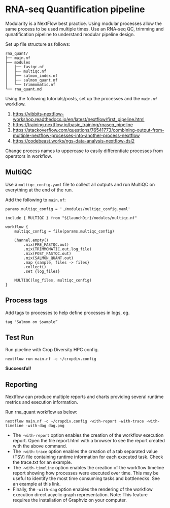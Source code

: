 # RNA-seq Quantification pipeline
Modularity is a NextFlow best practice. Using modular processes allow the same process to be used multiple times. Use an RNA-seq QC, trimming and qunatification pipeline to understand modular pipeline design.

Set up file structure as follows:
```
rna_quant/
├── main.nf
├── modules
│   ├── fastqc.nf
│   ├── multiqc.nf
│   ├── salmon_index.nf
│   ├── salmon_quant.nf
│   └── trimmomatic.nf
└── rna_quant.md
```

Using the following tutorials/posts, set up the processes and the ```main.nf``` workflow.

1. https://vibbits-nextflow-workshop.readthedocs.io/en/latest/nextflow/first_pipeline.html
2. https://training.nextflow.io/basic_training/rnaseq_pipeline
3. https://stackoverflow.com/questions/76541773/combining-output-from-multiple-nextflow-processes-into-another-process-nextflow
4. https://codebeast.works/ngs-data-analysis-nextflow-dsl2


Change process names to uppercase to easily differentiate processes from operators in workflow.

## MultiQC
Use a ```multiqc_config.yaml``` file to collect all outputs and run MultiQC on everything at the end of the run.

Add the following to ```main.nf```:
```
params.multiqc_config = './modules/multiqc_config.yaml'

include { MULTIQC } from "${launchDir}/modules/multiqc.nf" 

workflow {
    multiqc_config = file(params.multiqc_config)

    Channel.empty()
        .mix(PRE_FASTQC.out)
        .mix(TRIMMOMATIC.out.log_file)
        .mix(POST_FASTQC.out)
        .mix(SALMON_QUANT.out)
        .map {sample, files -> files}
        .collect()
        .set {log_files}

    MULTIQC(log_files, multiqc_config)
}
```

## Process tags
Add tags to processes to help define processes in logs, eg. 
```
tag "Salmon on $sample”
```

## Test Run
Run pipeline with Crop Diversity HPC config.
```
nextflow run main.nf -c ~/cropdiv.config
```
**Successful!**

## Reporting
Nextflow can produce multiple reports and charts providing several runtime metrics and execution information.

Run rna_quant workflow as below:
```
nextflow main.nf -c ~/cropdiv.config -with-report -with-trace -with-timeline -with-dag dag.png
```

- The ```-with-report``` option enables the creation of the workflow execution report. Open the file report.html with a browser to see the report created with the above command.
- The ```-with-trace``` option enables the creation of a tab separated value (TSV) file containing runtime information for each executed task. Check the trace.txt for an example.
- The ```-with-timeline``` option enables the creation of the workflow timeline report showing how processes were executed over time. This may be useful to identify the most time consuming tasks and bottlenecks. See an example at this link.
- Finally, the ```-with-dag``` option enables the rendering of the workflow execution direct acyclic graph representation. Note: This feature requires the installation of Graphviz on your computer.
